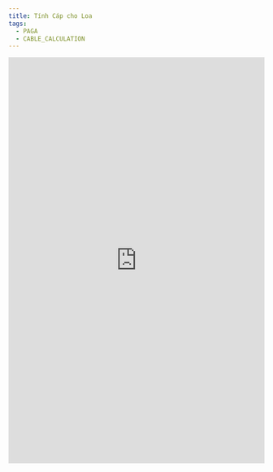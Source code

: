 ```yaml
---
title: Tính Cáp cho Loa
tags:
  - PAGA
  - CABLE_CALCULATION
---
```

<iframe src="https://docs.google.com/spreadsheets/d/1dGHUqcFZF3hX6X-uU_Qkuh4SK01EGNdH/edit?usp=sharing&ouid=113535832402147460760&rtpof=true&sd=true" width="100%" height="800px" name="the-iFrame" frameborder="0"></iFrame><br>